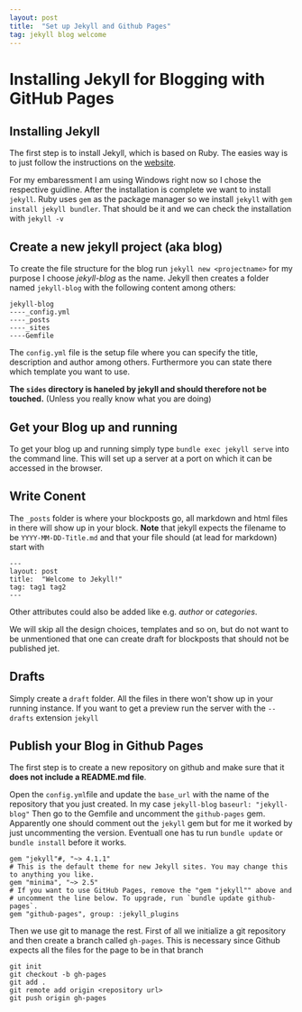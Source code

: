 ```yaml
---
layout: post
title:  "Set up Jekyll and Github Pages"
tag: jekyll blog welcome
---
```


# Installing Jekyll for Blogging with GitHub Pages

## Installing Jekyll
The first step is to install Jekyll, which is based on Ruby. The easies way is to just follow the instructions on the [website](https://jekyllrb.com/docs/installation/windows/).

For my embaressment I am using Windows right now so I chose the respective guidline.
After the installation is complete we want to install `jekyll`. Ruby uses `gem` as the package manager so we install `jekyll` with `gem install jekyll bundler`. That should be it and we can check the installation with `jekyll -v`

## Create a new jekyll project (aka blog)
To create the file structure for the blog run `jekyll new <projectname>` for my purpose I choose *jekyll-blog* as the name. Jekyll then creates a folder named `jekyll-blog` with the following content among others:
```
jekyll-blog
----_config.yml
----_posts
----_sites
----Gemfile
```
The `config.yml` file is the setup file where you can specify the title, description and author among others. Furthermore you can state there which template you want to use.

**The `sides` directory is haneled by jekyll and should therefore not be touched.** (Unless you really know what you are doing)


## Get your Blog up and running
To get your blog up and running simply type `bundle exec jekyll serve` into the command line. This will set up a server at a port on which it can be accessed in the browser.

## Write Conent

The `_posts` folder is where your blockposts go, all markdown and html files in there will show up in your block. **Note** that jekyll expects the filename to be `YYYY-MM-DD-Title.md` and that your file should (at lead for markdown) start with 
```
---
layout: post
title:  "Welcome to Jekyll!"
tag: tag1 tag2
---
```
Other attributes could also be added like e.g. *author* or *categories*.

We will skip all the design choices, templates and so on, but do not want to be unmentioned that one can create draft for blockposts that should not be published jet.
## Drafts
Simply create a `draft` folder. All the files in there won't show up in your running instance. If you want to get a preview run the server with the `--drafts` extension
`jekyll `

## Publish your Blog in Github Pages
The first step is to create a new repository on github and make sure that it **does not include a README.md file**.

Open the `config.yml`file and update the `base_url` with the name of the repository that you just created. In my case `jekyll-blog`
`baseurl: "jekyll-blog"`
Then go to the Gemfile and uncomment the `github-pages` gem. Apparently one should comment out the `jekyll` gem but for me it worked by just uncommenting the version. Eventuall one has tu run `bundle update` or `bundle install` before it works.
```
gem "jekyll"#, "~> 4.1.1"
# This is the default theme for new Jekyll sites. You may change this to anything you like.
gem "minima", "~> 2.5"
# If you want to use GitHub Pages, remove the "gem "jekyll"" above and
# uncomment the line below. To upgrade, run `bundle update github-pages`.
gem "github-pages", group: :jekyll_plugins
```

Then we use git to manage the rest. First of all we initialize a git repository and then create a branch called `gh-pages`. This is necessary since Github expects all the files for the page to be in that branch
```
git init
git checkout -b gh-pages
git add .
git remote add origin <repository url>
git push origin gh-pages
```